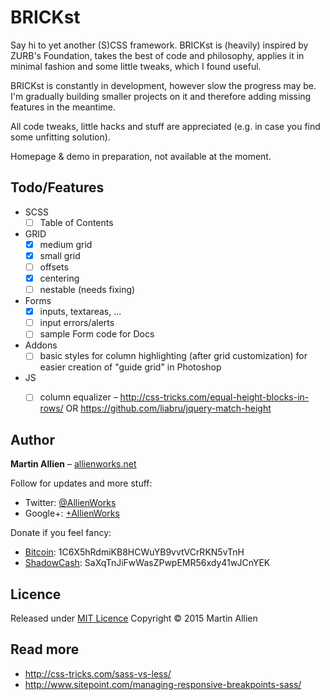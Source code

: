 BRICKst
=======

Say hi to yet another (S)CSS framework. BRICKst is (heavily) inspired by ZURB's Foundation, takes the best of code and philosophy, applies it in minimal fashion and some little tweaks, which I found useful.

BRICKst is constantly in development, however slow the progress may be. I'm gradually building smaller projects on it and therefore adding missing features in the meantime.

All code tweaks, little hacks and stuff are appreciated (e.g. in case you find some unfitting solution).

Homepage & demo in preparation, not available at the moment.


Todo/Features
-------------

* SCSS
	* [ ] Table of Contents
* GRID
	* [x] medium grid
	* [x] small grid
	* [ ] offsets
	* [x] centering
    * [ ] nestable (needs fixing)
* Forms
    * [x] inputs, textareas, ...
    * [ ] input errors/alerts
    * [ ] sample Form code for Docs
* Addons
	* [ ] basic styles for column highlighting (after grid customization) for easier creation of "guide grid" in Photoshop
* JS
    * [ ] column equalizer – http://css-tricks.com/equal-height-blocks-in-rows/ OR https://github.com/liabru/jquery-match-height


Author
------

**Martin Allien** – [allienworks.net](http://allienworks.net)

Follow for updates and more stuff:

* Twitter: [@AllienWorks](http://allienworks.net)
* Google+: [+AllienWorks](http://google.com/+AllienWorksNet)

Donate if you feel fancy:

* [Bitcoin](https://bitcoin.org/en/): 1C6X5hRdmiKB8HCWuYB9vvtVCrRKN5vTnH
* [ShadowCash](http://aboutshadow.com/): SaXqTnJiFwWasZPwpEMR56xdy41wJCnYEK


Licence
-------

Released under [MIT Licence](http://opensource.org/licenses/MIT)
Copyright © 2015 Martin Allien


Read more
---------

* http://css-tricks.com/sass-vs-less/
* http://www.sitepoint.com/managing-responsive-breakpoints-sass/